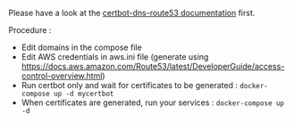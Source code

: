 Please have a look at the [certbot-dns-route53 documentation](https://certbot-dns-route53.readthedocs.io/en/stable/) first.

Procedure :

- Edit domains in the compose file
- Edit AWS credentials in aws.ini file (generate using https://docs.aws.amazon.com/Route53/latest/DeveloperGuide/access-control-overview.html)
- Run certbot only and wait for certificates to be generated : `docker-compose up -d mycertbot`
- When certificates are generated, run your services : `docker-compose up -d`

